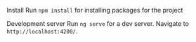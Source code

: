Install
Run `npm install` for installing packages for the project

Development server
Run `ng serve` for a dev server. Navigate to `http://localhost:4200/`.
